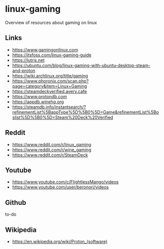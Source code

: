 # linux-gaming
Overview of resources about gaming on linux

## Links
- https://www.gamingonlinux.com
- https://itsfoss.com/linux-gaming-guide
- https://lutris.net
- https://ubuntu.com/blog/linux-gaming-with-ubuntu-desktop-steam-and-proton
- https://wiki.archlinux.org/title/gaming
- https://www.phoronix.com/scan.php?page=category&item=Linux+Gaming
- https://steamdeckverified.avery.cafe
- https://www.protondb.com
- https://appdb.winehq.org
- https://steamdb.info/instantsearch/?refinementList%5BappType%5D%5B0%5D=Game&refinementList%5Boslist%5D%5B0%5D=Steam%20Deck%20Verified

## Reddit
- https://www.reddit.com/r/linux_gaming
- https://www.reddit.com/r/wine_gaming
- https://www.reddit.com/r/SteamDeck

## Youtube
- https://www.youtube.com/c/FlightlessMango/videos
- https://www.youtube.com/user/beronori/videos

## Github
to-do

## Wikipedia
- https://en.wikipedia.org/wiki/Proton_(software)
